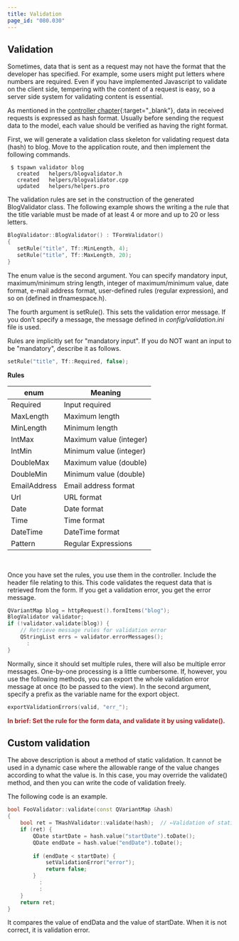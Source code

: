 ```yaml
---
title: Validation
page_id: "080.030"
---
```


## Validation

Sometimes, data that is sent as a request may not have the format that the developer has specified. For example, some users might put letters where numbers are required. Even if you have implemented Javascript to validate on the client side, tempering with the content of a request is easy, so a server side system for validating content is essential.

As mentioned in the [controller chapter](/user-guide/en/controller/index.html){:target="_blank"}, data in received requests is expressed as hash format. Usually before sending the request data to the model, each value should be verified as having the right format.

First, we will generate a validation class skeleton for validating request data (hash) to blog. Move to the application route, and then implement the following commands.

```
 $ tspawn validator blog
   created   helpers/blogvalidator.h
   created   helpers/blogvalidator.cpp
   updated   helpers/helpers.pro
```

The validation rules are set in the construction of the generated BlogValidator class. The following example shows the writing a the rule that the title variable must be made of at least 4 or more and up to 20 or less letters.

```c++
BlogValidator::BlogValidator() : TFormValidator()
{
   setRule("title", Tf::MinLength, 4);
   setRule("title", Tf::MaxLength, 20); 
}
```

The enum value is the second argument. You can specify mandatory input, maximum/minimum string length, integer of maximum/minimum value, date format, e-mail address format, user-defined rules (regular expression), and so on (defined in tfnamespace.h).

The fourth argument is setRule(). This sets the validation error message. If you don’t specify a message, the message defined in *config/validation.ini* file is used.

Rules are implicitly set for "mandatory input". If you do NOT want an input to be "mandatory", describe it as follows.

```c++
setRule("title", Tf::Required, false);
``` 

<div class="center aligned">

**Rules**

</div>

<div class="table-div">

| enum         | Meaning                 |
|--------------|-------------------------|
| Required     | Input required          |
| MaxLength    | Maximum length          |
| MinLength    | Minimum length          |
| IntMax       | Maximum value (integer) |
| IntMin       | Minimum value (integer) |
| DoubleMax    | Maximum value (double)  |
| DoubleMin    | Minimum value (double)  |
| EmailAddress | Email address format    |
| Url          | URL format              |
| Date         | Date format             |
| Time         | Time format             |
| DateTime     | DateTime format         |
| Pattern      | Regular Expressions     |

</div><br>

Once you have set the rules, you use them in the controller. Include the header file relating to this.
This code validates the request data that is retrieved from the form. If you get a validation error, you get the error message.

```c++
QVariantMap blog = httpRequest().formItems("blog");
BlogValidator validator;
if (!validator.validate(blog)) {
    // Retrieve message rules for validation error
    QStringList errs = validator.errorMessages();
      :
}
```
 
Normally, since it should set multiple rules, there will also be multiple error messages. One-by-one processing is a little cumbersome. If, however, you use the following methods, you can export the whole validation error message at once (to be passed to the view). In the second argument, specify a prefix as the variable name for the export object.

```c++
exportValidationErrors(valid, "err_");
``` 
 
 <span style="color: #b22222">**In brief: Set the rule for the form data, and validate it by using validate().** </span>

## Custom validation

The above description is about a method of static validation. It cannot be used in a dynamic case where the allowable range of the value changes according to what the value is. In this case, you may override the validate() method, and then you can write the code of validation freely.

The following code is an example.

```c++
bool FooValidator::validate(const QVariantMap &hash)
{
    bool ret = THashValidator::validate(hash);  // ←Validation of static rules
    if (ret) {
        QDate startDate = hash.value("startDate").toDate();
        QDate endDate = hash.value("endDate").toDate();
        
        if (endDate < startDate) {
            setValidationError("error");
            return false;
        }
          :
          :
    }
    return ret;
}
```

It compares the value of endData and the value of startDate. When it is not correct, it is validation error.